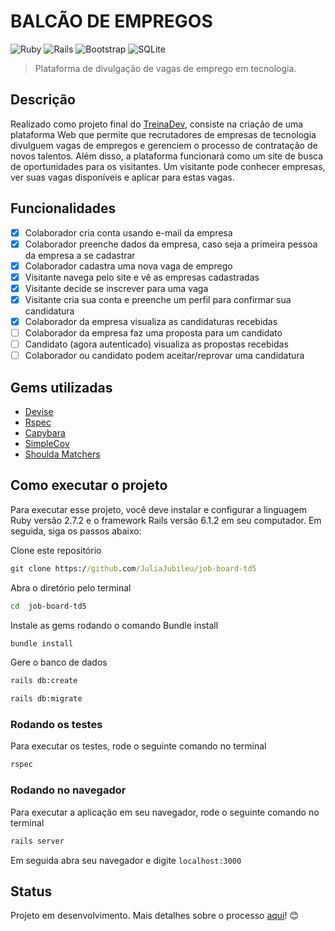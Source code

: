 # BALCÃO DE EMPREGOS
<p>
<img alt="Ruby" src="https://img.shields.io/badge/ruby-%23CC342D.svg?&style=for-the-badge&logo=ruby&logoColor=white"/>
<img alt="Rails" src="https://img.shields.io/badge/rails%20-%23CC0000.svg?&style=for-the-badge&logo=ruby-on-rails&logoColor=white"/>
<img alt="Bootstrap" src="https://img.shields.io/badge/bootstrap%20-%23563D7C.svg?&style=for-the-badge&logo=bootstrap&logoColor=white"/>
<img alt="SQLite" src ="https://img.shields.io/badge/sqlite-%2307405e.svg?&style=for-the-badge&logo=sqlite&logoColor=white"/>
</p>

> Plataforma de divulgação de vagas de emprego em tecnologia.  

## Descrição

Realizado como projeto final do [TreinaDev](https://www.treinadev.com.br/home), consiste na criação de uma plataforma Web que permite que recrutadores de empresas de tecnologia divulguem vagas de empregos e gerenciem o processo de contratação de novos talentos. Além disso, a plataforma funcionará como um site de busca de oportunidades para os visitantes. Um visitante pode conhecer empresas, ver suas vagas disponíveis e aplicar para estas vagas.

## Funcionalidades

- [x] Colaborador cria conta usando e-mail da empresa
- [x] Colaborador preenche dados da empresa, caso seja a primeira pessoa da empresa a se cadastrar
- [x] Colaborador cadastra uma nova vaga de emprego
- [x] Visitante navega pelo site e vê as empresas cadastradas
- [x] Visitante decide se inscrever para uma vaga
- [x] Visitante cria sua conta e preenche um perfil para confirmar sua candidatura
- [x] Colaborador da empresa visualiza as candidaturas recebidas
- [ ] Colaborador da empresa faz uma proposta para um candidato
- [ ] Candidato (agora autenticado) visualiza as propostas recebidas
- [ ] Colaborador ou candidato podem aceitar/reprovar uma candidatura

## Gems utilizadas

* [Devise](https://github.com/heartcombo/devise)
* [Rspec](https://github.com/rspec/rspec-rails)
* [Capybara](https://github.com/teamcapybara/capybara)
* [SimpleCov](https://github.com/simplecov-ruby/simplecov)
* [Shoulda Matchers](https://github.com/thoughtbot/shoulda-matchers)

## Como executar o projeto

Para executar esse projeto, você deve instalar e configurar a linguagem Ruby versão 2.7.2 e o framework Rails versão 6.1.2 em seu computador. Em seguida, siga os passos abaixo: 

Clone este repositório

```cmd
git clone https://github.com/JuliaJubileu/job-board-td5
```

Abra o diretório pelo terminal

```bash
cd  job-board-td5
```

Instale as gems rodando o comando Bundle install

```bash
bundle install
```

Gere o banco de dados 

```bash
rails db:create
```
```bash
rails db:migrate
```

### Rodando os testes

Para executar os testes, rode o seguinte comando no terminal

```bash
rspec 
```

### Rodando no navegador

Para executar a aplicação em seu navegador, rode o seguinte comando no terminal

```bash
rails server
```

Em seguida abra seu navegador e digite `localhost:3000`


## Status
Projeto em desenvolvimento. Mais detalhes sobre o processo [aqui](https://www.notion.so/Projeto-2-Balc-o-de-Empregos-4dbe791ce3224d80bb1bf56ca07e23a0)! :blush:	
